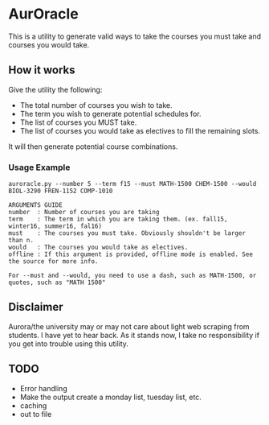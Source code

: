 # AurOracle

This is a utility to generate valid ways to take the courses you must take and courses you would take.

## How it works

Give the utility the following:
* The total number of courses you wish to take.
* The term you wish to generate potential schedules for.
* The list of courses you MUST take.
* The list of courses you would take as electives to fill the remaining slots.

It will then generate potential course combinations.

### Usage Example
    auroracle.py --number 5 --term f15 --must MATH-1500 CHEM-1500 --would BIOL-3290 FREN-1152 COMP-1010
    
    ARGUMENTS GUIDE
    number  : Number of courses you are taking
    term    : The term in which you are taking them. (ex. fall15, winter16, summer16, fal16)
    must    : The courses you must take. Obviously shouldn't be larger than n.
    would   : The courses you would take as electives.
    offline : If this argument is provided, offline mode is enabled. See the source for more info.
    
    For --must and --would, you need to use a dash, such as MATH-1500, or quotes, such as "MATH 1500"


## Disclaimer
Aurora/the university may or may not care about light web scraping from students. I have yet to hear back. As it stands now, I take no responsibility if you get into trouble using this utility.


## TODO
* Error handling
* Make the output create a monday list, tuesday list, etc.
* caching
* out to file